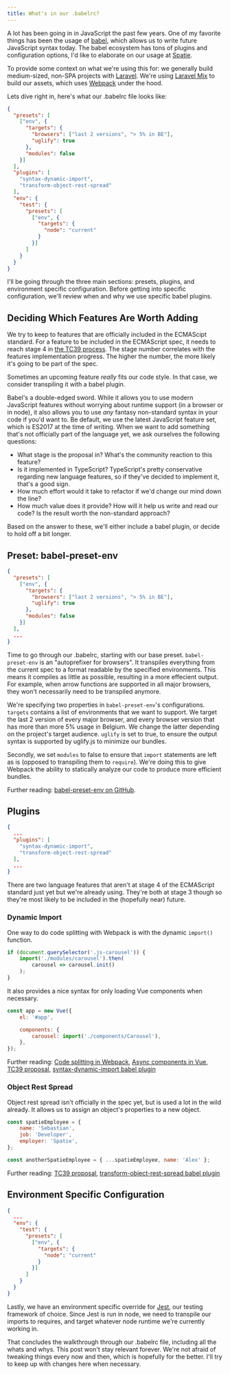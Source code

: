 ```yaml
---
title: What's in our .babelrc?
---
```

A lot has been going in in JavaScript the past few years. One of my favorite things has been the usage of [babel](http://babeljs.io/), which allows us to write future JavaScript syntax today. The babel ecosystem has tons of plugins and configuration options, I'd like to elaborate on our usage at [Spatie](https://spatie.be).

To provide some context on what we're using this for: we generally build medium-sized, non-SPA projects with [Laravel](https://laravel.com). We're using [Laravel Mix](https://laravel.com/docs/5.4/mix) to build our assets, which uses [Webpack](https://webpack.js.org/) under the hood.

Lets dive right in, here's what our .babelrc file looks like:

```json
{
  "presets": [
    ["env", {
      "targets": {
        "browsers": ["last 2 versions", "> 5% in BE"],
        "uglify": true
      },
      "modules": false
    }]
  ],
  "plugins": [
    "syntax-dynamic-import",
    "transform-object-rest-spread"
  ],
  "env": {
    "test": {
      "presets": [
        ["env", {
          "targets": {
            "node": "current"
          }
        }]
      ]
    }
  }
}
```

I'll be going through the three main sections: presets, plugins, and environment specific configuration. Before getting into specific configuration, we'll review when and why we use specific babel plugins.

## Deciding Which Features Are Worth Adding

We try to keep to features that are officially included in the ECMAScipt standard. For a feature to be included in the ECMAScript spec, it needs to reach stage 4 in [the TC39 process](https://tc39.github.io/process-document/). The stage number correlates with the features implementation progress. The higher the number, the more likely it's going to be part of the spec.

Sometimes an upcoming feature *really* fits our code style. In that case, we consider transpiling it with a babel plugin.

Babel's a double-edged sword. While it allows you to use modern JavaScript features without worrying about runtime support (in a browser or in node), it also allows you to use *any* fantasy non-standard syntax in your code if you'd want to. Be default, we use the latest JavaScript feature set, which is ES2017 at the time of writing. When we want to add something that's not officially part of the language yet, we ask ourselves the following questions:

- What stage is the proposal in? What's the community reaction to this feature?
- Is it implemented in TypeScript? TypeScript's pretty conservative regarding new language features, so if they've decided to implement it, that's a good sign.
- How much effort would it take to refactor if we'd change our mind down the line?
- How much value does it provide? How will it help us write and read our code? Is the result worth the non-standard approach?

Based on the answer to these, we'll either include a babel plugin, or decide to hold off a bit longer.

## Preset: babel-preset-env

```json
{
  "presets": [
    ["env", {
      "targets": {
        "browsers": ["last 2 versions", "> 5% in BE"],
        "uglify": true
      },
      "modules": false
    }]
  ],
  ...
}
```

Time to go through our .babelrc, starting with our base preset. `babel-preset-env` is an "autoprefixer for browsers". It transpiles everything from the current spec to a format readable by the specified environments. This means it compiles as little as possible, resulting in a more effecient output. For example, when arrow functions are supported in all major browsers, they won't necessarily need to be transpiled anymore.

We're specifying two properties in `babel-preset-env`'s configurations. `targets` contains a list of environments that we want to support. We target the last 2 version of every major browser, and every browser version that has more than more 5% usage in Belgium. We change the latter depending on the project's target audience. `uglify` is set to true, to ensure the output syntax is supported by uglify.js to minimize our bundles.

Secondly, we set `modules` to false to ensure that `import` statements are left as is (opposed to transpiling them to `require`). We're doing this to give Webpack the ability to statically analyze our code to produce more efficient bundles.

<aside>
Further reading: <a href="https://github.com/babel/babel-preset-env">babel-preset-env on GitHub</a>.
</aside>

## Plugins

```json
{
  ...
  "plugins": [
    "syntax-dynamic-import",
    "transform-object-rest-spread"
  ],
  ...
}
```

There are two language features that aren't at stage 4 of the ECMAScript standard just yet but we're already using. They're both at stage 3 though so they're most likely to be included in the (hopefully near) future.

### Dynamic Import

One way to do code splitting with Webpack is with the dynamic `import()` function.

```js
if (document.querySelector('.js-carousel')) {
    import('./modules/carousel').then(
        carousel => carousel.init()
    );
}
```

It also provides a nice syntax for only loading Vue components when necessary.

```js
const app = new Vue({
    el: '#app',

    components: {
        carousel: import('./components/Carousel'),
    },
});
```

<aside>
Further reading:
<a href="https://webpack.js.org/guides/code-splitting/#dynamic-imports">Code splitting in Webpack</a>,
<a href="https://vuejs.org/v2/guide/components.html#Async-Components">Async components in Vue</a>,
<a href="https://github.com/tc39/proposal-dynamic-import">TC39 proposal</a>,
<a href="https://github.com/babel/babel/tree/master/packages/babel-plugin-syntax-dynamic-import">syntax-dynamic-import babel plugin</a>
</aside>

### Object Rest Spread

Object rest spread isn't officially in the spec yet, but is used a lot in the wild already. It allows us to assign an object's properties to a new object.

```js
const spatieEmployee = {
    name: 'Sebastian',
    job: 'Developer',
    employer: 'Spatie',
};

const anotherSpatieEmployee = { ...spatieEmployee, name: 'Alex' };
```

<aside>
Further reading:
<a href="https://github.com/tc39/proposal-object-rest-spread">TC39 proposal</a>,
<a href="https://github.com/babel/babel/tree/master/packages/babel-plugin-transform-object-rest-spread">transform-object-rest-spread babel plugin</a>
</aside>

## Environment Specific Configuration

```json
{
  ...
  "env": {
    "test": {
      "presets": [
        ["env", {
          "targets": {
            "node": "current"
          }
        }]
      ]
    }
  }
}
```

Lastly, we have an environment specific override for [Jest](https://github.com/facebook/jest), our testing framework of choice. Since Jest is run in node, we need to transpile our imports to requires, and target whatever node runtime we're currently working in.

That concludes the walkthrough through our .babelrc file, including all the whats and whys. This post won't stay relevant forever. We're not afraid of tweaking things every now and then, which is hopefully for the better. I'll try to keep up with changes here when necessary.
